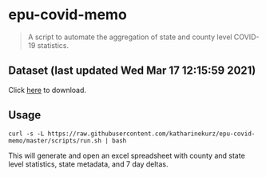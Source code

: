 # epu-covid-memo

> A script to automate the aggregation of state and county level COVID-19 statistics.

<!-- tmpl start -->

## Dataset (last updated Wed Mar 17 12:15:59 2021)

Click [here](https://covid-artifacts.s3.amazonaws.com/records/2021-3-17-121559-covid_artifact.xls) to download.

<!-- tmpl end -->

## Usage

```
curl -s -L https://raw.githubusercontent.com/katharinekurz/epu-covid-memo/master/scripts/run.sh | bash
```

This will generate and open an excel spreadsheet with county and state level statistics, state metadata, and 7 day deltas.